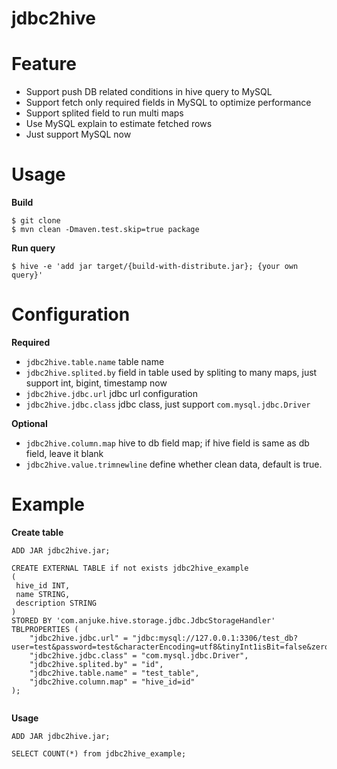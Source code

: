 jdbc2hive 
============

Feature
============

  * Support push DB related conditions in hive query to MySQL
  * Support fetch only required fields in MySQL to optimize performance
  * Support splited field to run multi maps
  * Use MySQL explain to estimate fetched rows
  * Just support MySQL now


Usage 
============


**Build**

    $ git clone 
    $ mvn clean -Dmaven.test.skip=true package

**Run query**

    $ hive -e 'add jar target/{build-with-distribute.jar}; {your own query}'


Configuration 
============

**Required**

  * `jdbc2hive.table.name` table name
  * `jdbc2hive.splited.by` field in table used by spliting to many maps, just support int, bigint, timestamp now
  * `jdbc2hive.jdbc.url` jdbc url configuration
  * `jdbc2hive.jdbc.class` jdbc class, just support `com.mysql.jdbc.Driver`

**Optional**

  * `jdbc2hive.column.map` hive to db field map; if hive field is same as db field, leave it blank
  * `jdbc2hive.value.trimnewline` define whether clean data, default is true.

Example
============


**Create table**

```
ADD JAR jdbc2hive.jar;

CREATE EXTERNAL TABLE if not exists jdbc2hive_example
(
 hive_id INT,
 name STRING,
 description STRING
)
STORED BY 'com.anjuke.hive.storage.jdbc.JdbcStorageHandler'
TBLPROPERTIES (
    "jdbc2hive.jdbc.url" = "jdbc:mysql://127.0.0.1:3306/test_db?user=test&password=test&characterEncoding=utf8&tinyInt1isBit=false&zeroDateTimeBehavior=convertToNull",
    "jdbc2hive.jdbc.class" = "com.mysql.jdbc.Driver",
    "jdbc2hive.splited.by" = "id",
    "jdbc2hive.table.name" = "test_table",
    "jdbc2hive.column.map" = "hive_id=id"
);
        
```

**Usage**

```
ADD JAR jdbc2hive.jar;

SELECT COUNT(*) from jdbc2hive_example;
```
